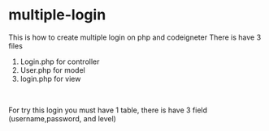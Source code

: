 # multiple-login
This is how to create multiple login on php and codeigneter
There is have 3 files<br>
1. Login.php for controller<br>
2. User.php for model<br>
3. login.php for view
<br>

For try this login you must have 1 table, there is have 3 field (username,password, and level)
